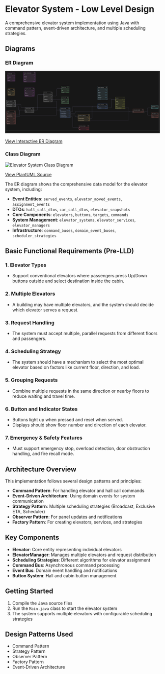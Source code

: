 # Elevator System - Low Level Design

A comprehensive elevator system implementation using Java with command pattern, event-driven architecture, and multiple scheduling strategies.

## Diagrams

### ER Diagram

![Elevator System Data Model](er-diagram.png)

[View Interactive ER Diagram](https://app.eraser.io/workspace/xD9jCdB8ZG5LSphhWETP)

### Class Diagram

![Elevator System Class Diagram](class-diagram.png)

[View PlantUML Source](class-diagram.puml)

The ER diagram shows the comprehensive data model for the elevator system, including:
- **Event Entities**: `served_events`, `elevator_moved_events`, `assignment_events`
- **DTOs**: `hall_call_dtos`, `car_call_dtos`, `elevator_snapshots`
- **Core Components**: `elevators`, `buttons`, `targets`, `commands`
- **System Management**: `elevator_systems`, `elevator_services`, `elevator_managers`
- **Infrastructure**: `command_buses`, `domain_event_buses`, `scheduler_strategies`

## Basic Functional Requirements (Pre-LLD)

### 1. Elevator Types
- Support conventional elevators where passengers press Up/Down buttons outside and select destination inside the cabin.

### 2. Multiple Elevators
- A building may have multiple elevators, and the system should decide which elevator serves a request.

### 3. Request Handling
- The system must accept multiple, parallel requests from different floors and passengers.

### 4. Scheduling Strategy
- The system should have a mechanism to select the most optimal elevator based on factors like current floor, direction, and load.

### 5. Grouping Requests
- Combine multiple requests in the same direction or nearby floors to reduce waiting and travel time.

### 6. Button and Indicator States
- Buttons light up when pressed and reset when served.
- Displays should show floor number and direction of each elevator.

### 7. Emergency & Safety Features
- Must support emergency stop, overload detection, door obstruction handling, and fire recall mode.

## Architecture Overview

This implementation follows several design patterns and principles:

- **Command Pattern**: For handling elevator and hall call commands
- **Event-Driven Architecture**: Using domain events for system communication
- **Strategy Pattern**: Multiple scheduling strategies (Broadcast, Exclusive ETA, Scheduler)
- **Observer Pattern**: For panel updates and notifications
- **Factory Pattern**: For creating elevators, services, and strategies

## Key Components

- **Elevator**: Core entity representing individual elevators
- **ElevatorManager**: Manages multiple elevators and request distribution
- **Scheduling Strategies**: Different algorithms for elevator assignment
- **Command Bus**: Asynchronous command processing
- **Event Bus**: Domain event handling and notifications
- **Button System**: Hall and cabin button management

## Getting Started

1. Compile the Java source files
2. Run the `Main.java` class to start the elevator system
3. The system supports multiple elevators with configurable scheduling strategies

## Design Patterns Used

- Command Pattern
- Strategy Pattern
- Observer Pattern
- Factory Pattern
- Event-Driven Architecture
